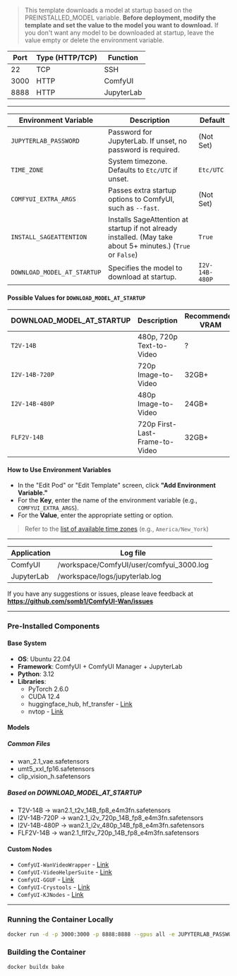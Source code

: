 > This template downloads a model at startup based on the PREINSTALLED_MODEL variable. **Before deployment, modify the template and set the value to the model you want to download.**
> If you don't want any model to be downloaded at startup, leave the value empty or delete the environment variable.

| Port | Type (HTTP/TCP) | Function     |
|------|-----------------|--------------|
| 22   | TCP             | SSH          |
| 3000 | HTTP            | ComfyUI      |
| 8888 | HTTP            | JupyterLab  |

---

| Environment Variable      | Description                                                                 | Default      |
|----------------------------|-----------------------------------------------------------------------------|--------------|
| `JUPYTERLAB_PASSWORD`       | Password for JupyterLab. If unset, no password is required.                 | (Not Set)    |
| `TIME_ZONE`                | System timezone. Defaults to `Etc/UTC` if unset.                            | `Etc/UTC`    |
| `COMFYUI_EXTRA_ARGS`        | Passes extra startup options to ComfyUI, such as `--fast`.                  | (Not Set)    |
| `INSTALL_SAGEATTENTION`     | Installs SageAttention at startup if not already installed. (May take about 5+ minutes.) (`True` or `False`) | `True` |
| `DOWNLOAD_MODEL_AT_STARTUP`        | Specifies the model to download at startup.     | `I2V-14B-480P` |

#### Possible Values for `DOWNLOAD_MODEL_AT_STARTUP`

| DOWNLOAD_MODEL_AT_STARTUP         | Description                                | Recommended VRAM |
|----------------------------|--------------------------------------------|------------------|
| `T2V-14B`                  | 480p, 720p Text-to-Video                  | ?                |
| `I2V-14B-720P`             | 720p Image-to-Video                       | 32GB+            |
| `I2V-14B-480P`             | 480p Image-to-Video                       | 24GB+            |
| `FLF2V-14B`                | 720p First-Last-Frame-to-Video            | 32GB+            |

#### **How to Use Environment Variables**

- In the "Edit Pod" or "Edit Template" screen, click **"Add Environment Variable."**
- For the **Key**, enter the name of the environment variable (e.g., `COMFYUI_EXTRA_ARGS`).
- For the **Value**, enter the appropriate setting or option.

> Refer to the [list of available time zones](https://en.wikipedia.org/wiki/List_of_tz_database_time_zones) (e.g., `America/New_York`)

---

| Application | Log file                         |
|-------------|----------------------------------|
| ComfyUI     | /workspace/ComfyUI/user/comfyui_3000.log    |
| JupyterLab  | /workspace/logs/jupyterlab.log      |

If you have any suggestions or issues, please leave feedback at **<https://github.com/somb1/ComfyUI-Wan/issues>**

---

### **Pre-Installed Components**

#### **Base System**

- **OS**: Ubuntu 22.04
- **Framework**: ComfyUI + ComfyUI Manager + JupyterLab
- **Python**: 3.12
- **Libraries**:
  - PyTorch 2.6.0
  - CUDA 12.4
  - huggingface_hub, hf_transfer - [Link](https://huggingface.co/docs/huggingface_hub/index)
  - nvtop - [Link](https://github.com/Syllo/nvtop)

#### **Models**

##### Common Files

- wan_2.1_vae.safetensors
- umt5_xxl_fp16.safetensors
- clip_vision_h.safetensors

##### Based on DOWNLOAD_MODEL_AT_STARTUP

- T2V-14B -> wan2.1_t2v_14B_fp8_e4m3fn.safetensors
- I2V-14B-720P -> wan2.1_i2v_720p_14B_fp8_e4m3fn.safetensors
- I2V-14B-480P -> wan2.1_i2v_480p_14B_fp8_e4m3fn.safetensors
- FLF2V-14B -> wan2.1_flf2v_720p_14B_fp8_e4m3fn.safetensors

#### **Custom Nodes**

- `ComfyUI-WanVideoWrapper` - [Link](https://github.com/kijai/ComfyUI-WanVideoWrapper)
- `ComfyUI-VideoHelperSuite` - [Link](https://github.com/Kosinkadink/ComfyUI-VideoHelperSuite)
- `ComfyUI-GGUF` - [Link](https://github.com/city96/ComfyUI-GGUF)
- `ComfyUI-Crystools` - [Link](https://github.com/crystian/ComfyUI-Crystools)
- `ComfyUI-KJNodes` - [Link](https://github.com/kijai/ComfyUI-KJNodes)  

---

### Running the Container Locally

```bash
docker run -d -p 3000:3000 -p 8888:8888 --gpus all -e JUPYTERLAB_PASSWORD="" -e TIME_ZONE="Etc/UTC" -e COMFYUI_EXTRA_ARGS="" -e INSTALL_SAGEATTENTION="True" -e PREINSTALLED_MODEL="I2V-14B-480P" --name comfyui-wan2.1-pytorch2.6.0_cu124 sombi/comfyui-wan:base-torch2.6.0-cu124

```

### Building the Container

```bash
docker buildx bake
```
